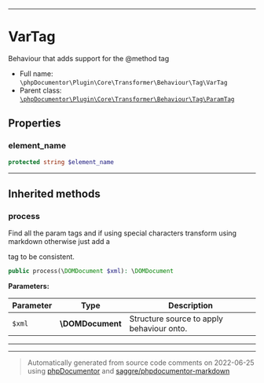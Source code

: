 ***

# VarTag

Behaviour that adds support for the @method tag



* Full name: `\phpDocumentor\Plugin\Core\Transformer\Behaviour\Tag\VarTag`
* Parent class: [`\phpDocumentor\Plugin\Core\Transformer\Behaviour\Tag\ParamTag`](./ParamTag.md)



## Properties


### element_name



```php
protected string $element_name
```






***



## Inherited methods


### process

Find all the param tags and if using special characters transform
using markdown otherwise just add a <p> tag to be consistent.

```php
public process(\DOMDocument $xml): \DOMDocument
```








**Parameters:**

| Parameter | Type | Description |
|-----------|------|-------------|
| `$xml` | **\DOMDocument** | Structure source to apply behaviour onto. |




***


***
> Automatically generated from source code comments on 2022-06-25 using [phpDocumentor](http://www.phpdoc.org/) and [saggre/phpdocumentor-markdown](https://github.com/Saggre/phpDocumentor-markdown)
